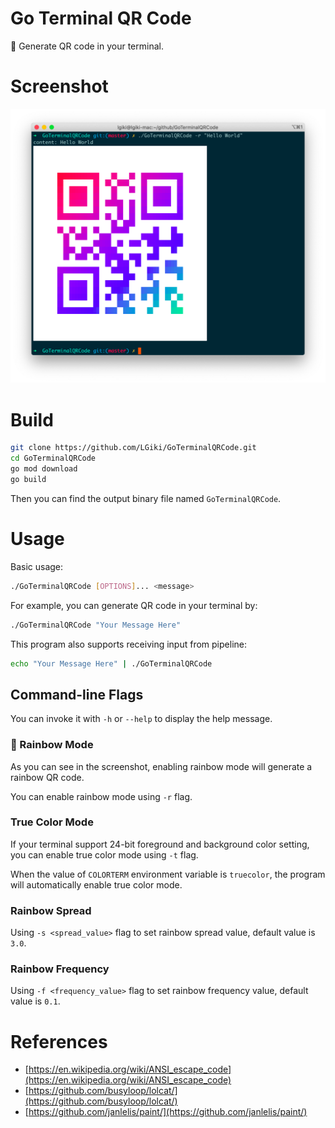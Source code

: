 # Go Terminal QR Code

:rainbow: ​Generate QR code in your terminal.

# Screenshot
![Screenshot](screenshot.png)

# Build

```bash
git clone https://github.com/LGiki/GoTerminalQRCode.git
cd GoTerminalQRCode
go mod download
go build
```

Then you can find the output binary file named `GoTerminalQRCode`.

# Usage

Basic usage:

```bash
./GoTerminalQRCode [OPTIONS]... <message>
```

For example, you can generate QR code in your terminal by:

```bash
./GoTerminalQRCode "Your Message Here"
```

This program also supports receiving input from pipeline:

```bash
echo "Your Message Here" | ./GoTerminalQRCode
```

## Command-line Flags

You can invoke it with `-h` or `--help` to display the help message.

### :rainbow: Rainbow Mode

As you can see in the screenshot, enabling rainbow mode will generate a rainbow QR code.

You can enable rainbow mode using `-r` flag.

### True Color Mode

If your terminal support 24-bit foreground and background color setting, you can enable true color mode using `-t` flag. 

When the value of `COLORTERM` environment variable is `truecolor`, the program will automatically enable true color mode.

### Rainbow Spread

Using `-s <spread_value>` flag to set rainbow spread value, default value is `3.0`.

### Rainbow Frequency

Using `-f <frequency_value>` flag to set rainbow frequency value, default value is `0.1`.

# References

- [https://en.wikipedia.org/wiki/ANSI_escape_code](https://en.wikipedia.org/wiki/ANSI_escape_code)
- [https://github.com/busyloop/lolcat/](https://github.com/busyloop/lolcat/)
- [https://github.com/janlelis/paint/](https://github.com/janlelis/paint/)
